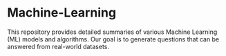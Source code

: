 # Machine-Learning
This repository provides detailed summaries of various Machine Learning (ML) models and algorithms. Our goal is to generate questions that can be answered from real-world datasets. 
